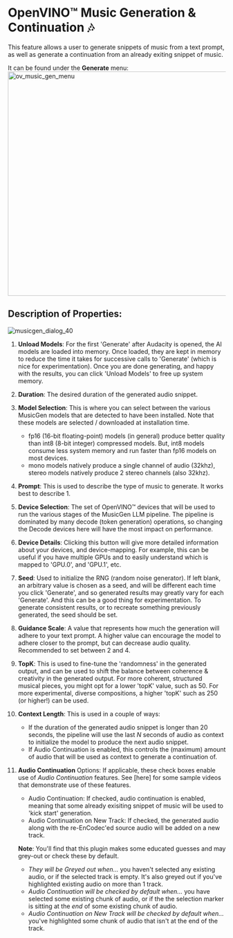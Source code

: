 # OpenVINO™ Music Generation & Continuation :notes:

This feature allows a user to generate snippets of music from a text prompt, as well as generate a continuation from an already exiting snippet of music.  

It can be found under the **Generate** menu:  
<img width="518" alt="ov_music_gen_menu" src="https://github.com/intel/openvino-plugins-ai-audacity/assets/107415876/7be98a8c-f345-4700-9b20-9733c097870b">

## Description of Properties:
![musicgen_dialog_40](https://github.com/intel/openvino-plugins-ai-audacity/assets/107415876/876b95f3-c146-45ef-8f9d-5ca25a10931c)

1. **Unload Models**: For the first 'Generate' after Audacity is opened, the AI models are loaded into memory. Once loaded, they are kept in memory to reduce the time it takes for successive calls to 'Generate' (which is nice for experimentation). Once you are done generating, and happy with the results, you can click 'Unload Models' to free up system memory.
2. **Duration**: The desired duration of the generated audio snippet.
3. **Model Selection**: This is where you can select between the various MusicGen models that are detected to have been installed. Note that these models are selected / downloaded at installation time.
   - fp16 (16-bit floating-point) models (in general) produce better quality than int8 (8-bit integer) compressed models. But, int8 models consume less system memory and run faster than fp16 models on most devices.
   - mono models natively produce a single channel of audio (32khz), stereo models natively produce 2 stereo channels (also 32khz).
4. **Prompt**: This is used to describe the type of music to generate. It works best to describe 1.
5. **Device Selection**: The set of OpenVINO™ devices that will be used to run the various stages of the MusicGen LLM pipeline. The pipeline is dominated by many decode (token generation) operations, so changing the Decode devices here will have the most impact on performance.
6. **Device Details**: Clicking this button will give more detailed information about your devices, and device-mapping. For example, this can be useful if you have multiple GPUs and to easily understand which is mapped to 'GPU.0', and 'GPU.1', etc.
7. **Seed**: Used to initialize the RNG (random noise generator). If left blank, an arbitrary value is chosen as a seed, and will be different each time you click 'Generate', and so generated results may greatly vary for each 'Generate'. And this can be a good thing for experimentation. To generate consistent results, or to recreate something previously generated, the seed should be set.
8. **Guidance Scale**: A value that represents how much the generation will adhere to your text prompt. A higher value can encourage the model to adhere closer to the prompt, but can decrease audio quality. Recommended to set between 2 and 4.
9. **TopK**: This is used to fine-tune the 'randomness' in the generated output, and can be used to shift the balance between coherence & creativity in the generated output. For more coherent, structured musical pieces, you might opt for a lower 'topK' value, such as 50. For more experimental, diverse compositions, a higher 'topK' such as 250 (or higher!) can be used. 
10. **Context Length**: This is used in a couple of ways:
    - If the duration of the generated audio snippet is longer than 20 seconds, the pipeline will use the last *N* seconds of audio as context to initialize the model to produce the next audio snippet.
    - If Audio Continuation is enabled, this controls the (maximum) amount of audio that will be used as context to generate a continuation of.
12. **Audio Continuation** Options: If applicable, these check boxes enable use of *Audio Continuation* features. See [here] for some sample videos that demonstrate use of these features.
    - Audio Continuation: If checked, audio continuation is enabled, meaning that some already exisiting snippet of music will be used to 'kick start' generation.
    - Audio Continuation on New Track: If checked, the generated audio along with the re-EnCodec'ed source audio will be added on a new track.

    **Note**: You'll find that this plugin makes some educated guesses and may grey-out or check these by default.
    - *They will be Greyed out when...* you haven't selected any existing audio, or if the selected track is empty. It's also greyed out if you've highlighted existing audio on more than 1 track.
    - *Audio Continuation will be checked by default when...* you have selected some existing chunk of audio, or if the the selection marker is sitting at the *end* of some existing chunk of audio.
    - *Audio Continuation on New Track will be checked by default when...* you've highlighted some chunk of audio that isn't at the end of the track. 
    



